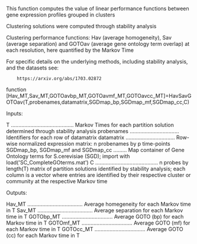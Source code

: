 

This function computes the value of linear performance functions between gene expression profiles grouped in clusters

Clustering solutions were computed through stability analysis

Clustering performance functions: Hav (average homogeneity), Sav (average separation) and 
GOTOav (average gene ontology term overlap) at each resolution, here quantified by the Markov Time

For specific details on the underlying methods, including stability analysis, and the datasets see:
 
        https://arxiv.org/abs/1703.02872 

function [Hav_MT,Sav_MT,GOTOavbp_MT,GOTOavmf_MT,GOTOavcc_MT]=HavSavGOTOav(T,probenames,datamatrix,SGDmap_bp,SGDmap_mf,SGDmap_cc,C)

Inputs:

T .......................................... Markov Times for each partition solution determined through stability analysis
probenames ................................. Identifiers for each row of datamatrix
datamatrix ................................. Row-wise normalized expression matrix: n probenames by p time-points
SGDmap_bp, SGDmap_mf and SGDmap_cc ......... Map container of Gene Ontology terms for S.cerevisiae (SGD); import with load('SC_CompleteGOterms.mat')
C .......................................... n probes by length(T) matrix of partition solutions identified by stability analysis; each column is a vector where entries are identified by their respective cluster or community at the respective Markov time

Outputs:

Hav_MT ..................................... Average homegeneity for each Markov time in T
Sav_MT ..................................... Average separation for each Markov time in T
GOTObp_MT .................................. Average GOTO (bp) for each Markov time in T
GOTOmf_MT .................................. Average GOTO (mf) for each Markov time in T
GOTOcc_MT .................................. Average GOTO (cc) for each Markov time in T
